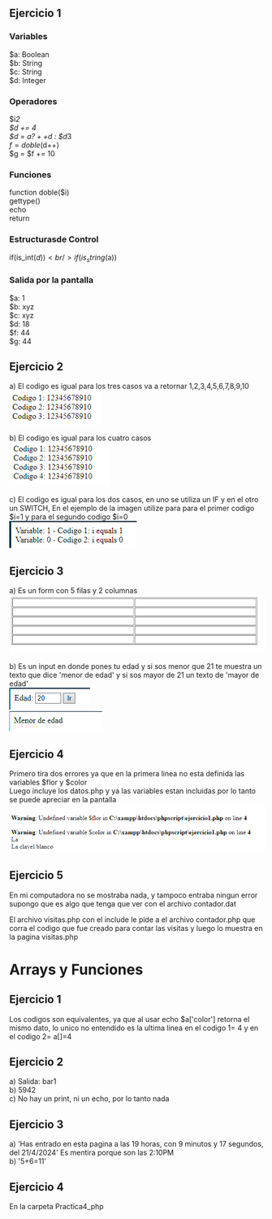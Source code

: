 ## Ejercicio 1

### Variables
$a: Boolean <br />
$b: String <br />
$c: String <br />
$d: Integer  <br />

### Operadores
$i*2 <br />
$d += 4 <br />
$d = $a ? ++$d : $d*3 <br/>
$f= doble($d++) <br/>
$g = $f += 10

### Funciones
function doble($i) <br />
gettype() <br />
echo <br />
return

### Estructurasde Control
if(is_int($d)) <br/>
if(is_string($a))

### Salida por la pantalla
$a: 1  <br/>
$b: xyz <br/>
$c: xyz <br/>
$d: 18 <br/>
$f: 44 <br/>
$g: 44 <br/>

## Ejercicio 2
a) El codigo es igual para los tres casos va a retornar 1,2,3,4,5,6,7,8,9,10 <br/>
![Imagen2A](/Practica4_php/img/ejercicio2a.png)

b) El codigo es igual para los cuatro casos <br/>
![Imagen2B](/Practica4_php//img/Ejercicio2b.png)

c) El codigo es igual para los dos casos, en uno se utiliza un IF y en el otro un SWITCH, En el ejemplo de la imagen utilize para para el primer codigo $i=1 y para el segundo codigo $i=0 <br/>
![Imagen2C](/Practica4_php/img/Ejercicio2c.png)

## Ejercicio 3 
a) Es un form  con 5 filas y 2 columnas <br/>
![Imagen3A](/Practica4_php/img/Ejercicio3a.png)

b) Es un input en donde pones tu edad y si sos menor que 21 te muestra un texto que dice 'menor de edad' y si sos mayor de 21 un texto de 'mayor de edad' <br/>
![Imagen3Ba](/Practica4_php/img/Ejercicio3ba.png) <br/>
![Imagen3Ba](/Practica4_php/img/Ejercicio3bb.png) <br/>

##  Ejercicio 4
Primero tira dos errores ya que en la primera linea no esta definida las variables $flor y $color <br/>
Luego incluye los datos.php y ya las variables estan incluidas por lo tanto  se puede apreciar en la pantalla <br/>
![Imagen4](/Practica4_php/img/Ejercicio4.png) <br/>

## Ejercicio 5
En mi computadora no se mostraba nada, y tampoco entraba ningun error supongo que es algo que tenga que ver con el archivo contador.dat <br/>

El archivo visitas.php con el include le pide a el archivo contador.php que corra el codigo que fue creado para contar las visitas y luego lo muestra en la pagina visitas.php

# Arrays y Funciones

## Ejercicio 1
Los codigos son equivalentes, ya que al usar echo $a['color'] retorna el mismo dato, lo unico no entendido es la ultima linea en el codigo 1= 4 y en el codigo 2= a[]=4

## Ejercicio 2
a) Salida: bar1 <br/>
b) 5942 <br/>
c) No hay un print, ni un echo, por lo tanto nada <br/>

## Ejercicio 3
a) 'Has entrado en esta pagina a las 19 horas, con 9 minutos y 17 segundos, del 21/4/2024' Es mentira porque son las 2:10PM <br/>
b) '5+6=11'

## Ejercicio 4
En la carpeta Practica4_php